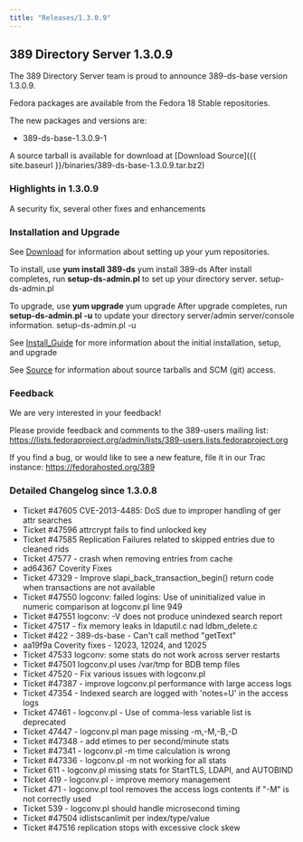 ```yaml
---
title: "Releases/1.3.0.9"
---
```

389 Directory Server 1.3.0.9
----------------------------

The 389 Directory Server team is proud to announce 389-ds-base version 1.3.0.9.

Fedora packages are available from the Fedora 18 Stable repositories.

The new packages and versions are:

-   389-ds-base-1.3.0.9-1

A source tarball is available for download at [Download Source]({{ site.baseurl }}/binaries/389-ds-base-1.3.0.9.tar.bz2)

### Highlights in 1.3.0.9

A security fix, several other fixes and enhancements

### Installation and Upgrade

See [Download](../download.html) for information about setting up your yum repositories.

To install, use **yum install 389-ds** yum install 389-ds After install completes, run **setup-ds-admin.pl** to set up your directory server. setup-ds-admin.pl

To upgrade, use **yum upgrade** yum upgrade After upgrade completes, run **setup-ds-admin.pl -u** to update your directory server/admin server/console information. setup-ds-admin.pl -u

See [Install\_Guide](../legacy/install-guide.html) for more information about the initial installation, setup, and upgrade

See [Source](../development/source.html) for information about source tarballs and SCM (git) access.

### Feedback

We are very interested in your feedback!

Please provide feedback and comments to the 389-users mailing list: <https://lists.fedoraproject.org/admin/lists/389-users.lists.fedoraproject.org>

If you find a bug, or would like to see a new feature, file it in our Trac instance: <https://fedorahosted.org/389>

### Detailed Changelog since 1.3.0.8

-   Ticket \#47605 CVE-2013-4485: DoS due to improper handling of ger attr searches
-   Ticket \#47596 attrcrypt fails to find unlocked key
-   Ticket \#47585 Replication Failures related to skipped entries due to cleaned rids
-   Ticket 47577 - crash when removing entries from cache
-   ad64367 Coverity Fixes
-   Ticket 47329 - Improve slapi\_back\_transaction\_begin() return code when transactions are not available
-   Ticket \#47550 logconv: failed logins: Use of uninitialized value in numeric comparison at logconv.pl line 949
-   Ticket \#47551 logconv: -V does not produce unindexed search report
-   Ticket 47517 - fix memory leaks in ldaputil.c nad ldbm\_delete.c
-   Ticket \#422 - 389-ds-base - Can't call method "getText"
-   aa19f9a Coverity fixes - 12023, 12024, and 12025
-   Ticket 47533 logconv: some stats do not work across server restarts
-   Ticket \#47501 logconv.pl uses /var/tmp for BDB temp files
-   Ticket 47520 - Fix various issues with logconv.pl
-   Ticket \#47387 - improve logconv.pl performance with large access logs
-   Ticket 47354 - Indexed search are logged with 'notes=U' in the access logs
-   Ticket 47461 - logconv.pl - Use of comma-less variable list is deprecated
-   Ticket 47447 - logconv.pl man page missing -m,-M,-B,-D
-   Ticket \#47348 - add etimes to per second/minute stats
-   Ticket \#47341 - logconv.pl -m time calculation is wrong
-   Ticket \#47336 - logconv.pl -m not working for all stats
-   Ticket 611 - logconv.pl missing stats for StartTLS, LDAPI, and AUTOBIND
-   TIcket 419 - logconv.pl - improve memory management
-   Ticket 471 - logconv.pl tool removes the access logs contents if "-M" is not correctly used
-   Ticket 539 - logconv.pl should handle microsecond timing
-   Ticket \#47504 idlistscanlimit per index/type/value
-   Ticket \#47516 replication stops with excessive clock skew

